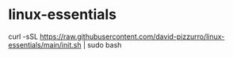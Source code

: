 # linux-essentials

curl -sSL https://raw.githubusercontent.com/david-pizzurro/linux-essentials/main/init.sh | sudo bash
